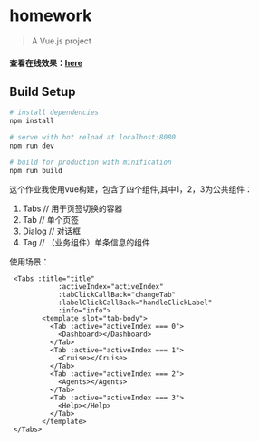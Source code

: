 # homework

> A Vue.js project

#### 查看在线效果：[here](http://140.143.90.177:8060/)

## Build Setup

``` bash
# install dependencies
npm install

# serve with hot reload at localhost:8080
npm run dev

# build for production with minification
npm run build

```
这个作业我使用vue构建，包含了四个组件,其中1，2，3为公共组件：

1. Tabs // 用于页签切换的容器
2. Tab // 单个页签
3. Dialog // 对话框
4. Tag // （业务组件）单条信息的组件

使用场景：

```
 <Tabs :title="title"
            :activeIndex="activeIndex"
            :tabClickCallBack="changeTab"
            :labelClickCallBack="handleClickLabel"
            :info="info">
        <template slot="tab-body">
          <Tab :active="activeIndex === 0">
            <Dashboard></Dashboard>
          </Tab>
          <Tab :active="activeIndex === 1">
            <Cruise></Cruise>
          </Tab>
          <Tab :active="activeIndex === 2">
            <Agents></Agents>
          </Tab>
          <Tab :active="activeIndex === 3">
            <Help></Help>
          </Tab>
        </template>
 </Tabs>
```



